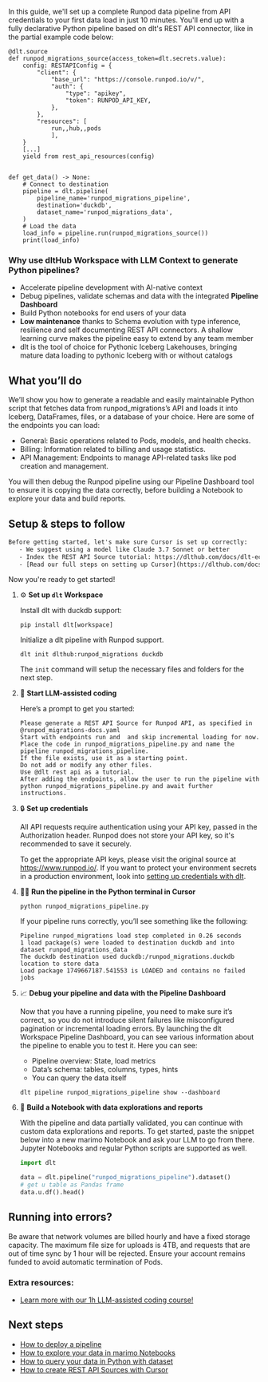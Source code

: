 In this guide, we'll set up a complete Runpod data pipeline from API credentials to your first data load in just 10 minutes. You'll end up with a fully declarative Python pipeline based on dlt's REST API connector, like in the partial example code below:

```python-outcome
@dlt.source
def runpod_migrations_source(access_token=dlt.secrets.value):
    config: RESTAPIConfig = {
        "client": {
            "base_url": "https://console.runpod.io/v/",
            "auth": {
                "type": "apikey",
                "token": RUNPOD_API_KEY,
            },
        },
        "resources": [
            run,,hub,,pods
            ],
    }
    [...]
    yield from rest_api_resources(config)


def get_data() -> None:
    # Connect to destination
    pipeline = dlt.pipeline(
        pipeline_name='runpod_migrations_pipeline',
        destination='duckdb',
        dataset_name='runpod_migrations_data', 
    )
    # Load the data
    load_info = pipeline.run(runpod_migrations_source())
    print(load_info) 
```

### Why use dltHub Workspace with LLM Context to generate Python pipelines?

- Accelerate pipeline development with AI-native context
- Debug pipelines, validate schemas and data with the integrated **Pipeline Dashboard**
- Build Python notebooks for end users of your data
- **Low maintenance** thanks to Schema evolution with type inference, resilience and self documenting REST API connectors. A shallow learning curve makes the pipeline easy to extend by any team member
- dlt is the tool of choice for Pythonic Iceberg Lakehouses, bringing mature data loading to pythonic Iceberg with or without catalogs

## What you’ll do

We’ll show you how to generate a readable and easily maintainable Python script that fetches data from runpod_migrations’s API and loads it into Iceberg, DataFrames, files, or a database of your choice. Here are some of the endpoints you can load:

- General: Basic operations related to Pods, models, and health checks.
- Billing: Information related to billing and usage statistics.
- API Management: Endpoints to manage API-related tasks like pod creation and management.

You will then debug the Runpod pipeline using our Pipeline Dashboard tool to ensure it is copying the data correctly, before building a Notebook to explore your data and build reports.

## Setup & steps to follow

```default
Before getting started, let's make sure Cursor is set up correctly:
   - We suggest using a model like Claude 3.7 Sonnet or better
   - Index the REST API Source tutorial: https://dlthub.com/docs/dlt-ecosystem/verified-sources/rest_api/ and add it to context as **@dlt rest api**
   - [Read our full steps on setting up Cursor](https://dlthub.com/docs/dlt-ecosystem/llm-tooling/cursor-restapi#23-configuring-cursor-with-documentation)
```

Now you're ready to get started!

1. ⚙️ **Set up `dlt` Workspace**
    
    Install dlt with duckdb support:
    ```shell
    pip install dlt[workspace]
    ```

    Initialize a dlt pipeline with Runpod support.
    ```shell
    dlt init dlthub:runpod_migrations duckdb
    ```

    The `init` command will setup the necessary files and folders for the next step.
    
2. 🤠 **Start LLM-assisted coding**
    
    Here’s a prompt to get you started:
    
    ```prompt
    Please generate a REST API Source for Runpod API, as specified in @runpod_migrations-docs.yaml 
    Start with endpoints run and  and skip incremental loading for now. 
    Place the code in runpod_migrations_pipeline.py and name the pipeline runpod_migrations_pipeline. 
    If the file exists, use it as a starting point. 
    Do not add or modify any other files. 
    Use @dlt rest api as a tutorial. 
    After adding the endpoints, allow the user to run the pipeline with python runpod_migrations_pipeline.py and await further instructions.
    ```

    
3. 🔒 **Set up credentials** 
    
    All API requests require authentication using your API key, passed in the Authorization header. Runpod does not store your API key, so it's recommended to save it securely.
    
    To get the appropriate API keys, please visit the original source at https://www.runpod.io/.
    If you want to protect your environment secrets in a production environment, look into [setting up credentials with dlt](https://dlthub.com/docs/walkthroughs/add_credentials).
    
4. 🏃‍♀️ **Run the pipeline in the Python terminal in Cursor**
    
    ```shell
    python runpod_migrations_pipeline.py
    ```
    
    If your pipeline runs correctly, you’ll see something like the following:
    
    ```shell
    Pipeline runpod_migrations load step completed in 0.26 seconds
    1 load package(s) were loaded to destination duckdb and into dataset runpod_migrations_data
    The duckdb destination used duckdb:/runpod_migrations.duckdb location to store data
    Load package 1749667187.541553 is LOADED and contains no failed jobs
    ```
    
5. 📈 **Debug your pipeline and data with the Pipeline Dashboard**

    Now that you have a running pipeline, you need to make sure it’s correct, so you do not introduce silent failures like misconfigured pagination or incremental loading errors. By launching the dlt Workspace Pipeline Dashboard, you can see various information about the pipeline to enable you to test it. Here you can see:
    - Pipeline overview: State, load metrics
    - Data’s schema: tables, columns, types, hints
    - You can query the data itself
    
    ```shell
    dlt pipeline runpod_migrations_pipeline show --dashboard
    ```
    
6. 🐍 **Build a Notebook with data explorations and reports**

    With the pipeline and data partially validated, you can continue with custom data explorations and reports. To get started, paste the snippet below into a new marimo Notebook and ask your LLM to go from there. Jupyter Notebooks and regular Python scripts are supported as well.

    
    ```python
    import dlt

   data = dlt.pipeline("runpod_migrations_pipeline").dataset()
   # get u table as Pandas frame
   data.u.df().head()
    ```

## Running into errors?

Be aware that network volumes are billed hourly and have a fixed storage capacity. The maximum file size for uploads is 4TB, and requests that are out of time sync by 1 hour will be rejected. Ensure your account remains funded to avoid automatic termination of Pods.

### Extra resources:

- [Learn more with our 1h LLM-assisted coding course!](https://www.youtube.com/watch?v=GGid70rnJuM)

## Next steps

- [How to deploy a pipeline](https://dlthub.com/docs/walkthroughs/deploy-a-pipeline)
- [How to explore your data in marimo Notebooks](https://dlthub.com/docs/general-usage/dataset-access/marimo)
- [How to query your data in Python with dataset](https://dlthub.com/docs/general-usage/dataset-access/dataset)
- [How to create REST API Sources with Cursor](https://dlthub.com/docs/dlt-ecosystem/llm-tooling/cursor-restapi)